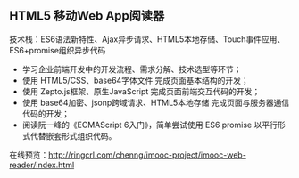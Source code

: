 HTML5 移动Web App阅读器
---
技术栈：ES6语法新特性、Ajax异步请求、HTML5本地存储、Touch事件应用、ES6+promise组织异步代码
- 学习企业前端开发中的开发流程、需求分解、技术选型等环节；
- 使用 HTML5/CSS、base64字体文件 完成页面基本结构的开发；
- 使用 Zepto.js框架、原生JavaScript 完成页面前端交互代码的开发；
- 使用 base64加密、jsonp跨域请求、HTML5本地存储 完成页面与服务器通信代码的开发；
- 阅读阮一峰的《ECMAScript 6入门》，简单尝试使用 ES6 promise 以平行形式代替嵌套形式组织代码。

在线预览：<http://ringcrl.com/chenng/imooc-project/imooc-web-reader/index.html>